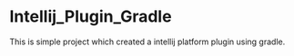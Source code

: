 # Intellij_Plugin_Gradle

This is simple project which created a intellij platform plugin using gradle.

